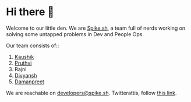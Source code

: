 # Hi there 👋

Welcome to our little den. We are [Spike.sh](https://spike.sh), a team full of nerds working on solving some untapped problems in Dev and People Ops. 

Our team consists of::

1. [Kaushik](https://github.com/ktkaushik)
2. [Pruthvi](https://twitter.com/thepruth)
3. Rajni
4. [Divyansh](https://github.com/noob-master147)
5. [Damanpreet](https://github.com/data-pirate)

We are reachable on [developers@spike.sh](mailto:developers@spike.sh). Twitterattis, follow [this link](https://twitter.com/spikedhq). 
